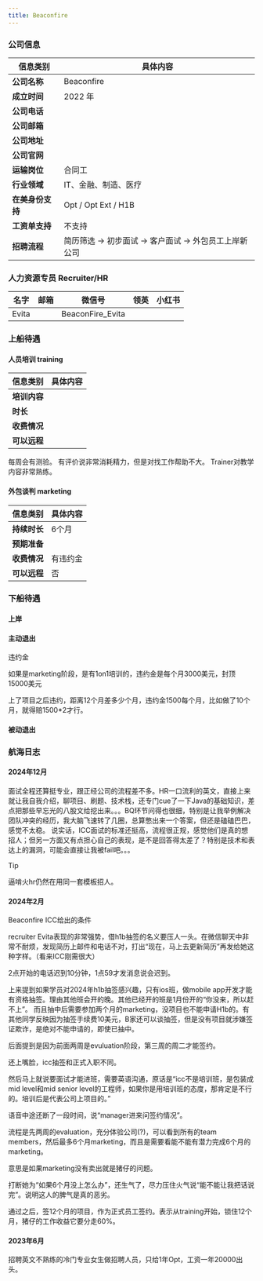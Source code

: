 ```yaml
---
title: Beaconfire
---
```


### 公司信息
| 信息类别     | 具体内容                           |
|----------|--------------------------------|
| **公司名称** | Beaconfire         |
| **成立时间** | 2022 年                         |
| **公司电话** |              |
| **公司邮箱** |         |
| **公司地址** |                |
| **公司官网** |                                |
| **运输岗位** | 合同工                            |
| **行业领域** | IT、金融、制造、医疗                    |
| **在美身份支持** | Opt / Opt Ext / H1B            |
| **工资单支持** | 不支持                            |
| **招聘流程** | 简历筛选 → 初步面试 → 客户面试 → 外包员工上岸新公司 |

### 人力资源专员 Recruiter/HR

| **名字** | **邮箱** | **微信号** | **领英** | **小红书** |
|--------|--------|---------|--------|---------|
| Evita       |        |  BeaconFire_Evita       |        |         |

### 上船待遇

#### 人员培训 training

| 信息类别     | 具体内容 |
|----------|------|
| **培训内容** |      |
| **时长**   |      |
| **收费情况** |      |
| **可以远程** |      |

每周会有测验。
有评价说非常消耗精力，但是对找工作帮助不大。
Trainer对教学内容非常熟练。

#### 外包谈判 marketing

| 信息类别     | 具体内容 |
|----------|------|
| **持续时长** | 6个月     |
| **预期准备** |      |
| **收费情况** | 有违约金     |
| **可以远程** |  否    |

### 下船待遇

#### 上岸

#### 主动退出
违约金

如果是marketing阶段，是有1on1培训的，违约金是每个月3000美元，封顶15000美元

上了项目之后违约，距离12个月差多少个月，违约金1500每个月，比如做了10个月，就得赔1500*2才行。

#### 被动退出

### 航海日志

#### 2024年12月

面试全程还算挺专业，跟正经公司的流程差不多。HR一口流利的英文，直接上来就让我自我介绍，聊项目、刷题、技术栈，还专门cue了一下Java的基础知识，差点把那些早忘光的八股文给挖出来。。。BQ环节问得也很细，特别是让我举例解决团队冲突的经历，我大脑飞速转了几圈，总算憋出来一个答案，但还是磕磕巴巴，感觉不太稳。
说实话，ICC面试的标准还挺高，流程很正规，感觉他们是真的想招人；但另一方面又有点担心自己的表现，是不是回答得太差了？特别是技术和表达上的漏洞，可能会直接让我被fail吧。。。

> [!TIP]
> 逼啃火hr仍然在用同一套模板招人。

#### 2024年2月

Beaconfire ICC给出的条件

recruiter Evita表现的非常强势，借h1b抽签的名义要压人一头。在微信聊天中非常不耐烦，发现简历上邮件和电话不对，打出“现在，马上去更新简历”再发给她这种字样。（看来ICC刚需很大）

2点开始的电话迟到10分钟，1点59才发消息说会迟到。

上来提到如果学员对2024年h1b抽签感兴趣，只有ios班，做mobile app开发才能有资格抽签。理由其他班会开的晚。其他已经开的班是1月份开的“你没来，所以赶不上”。
而且抽中后需要参加两个月的marketing，没项目也不能申请H1b的。有其他同学反映因为抽签手续费10美元，B家还可以谈抽签，但是没有项目就涉嫌签证欺诈，是绝对不能申请的，即使已抽中。

后面提到是因为前面两周是evuluation阶段，第三周的周二才能签约。

还上嘴脸，icc抽签和正式入职不同。

然后马上就说要面试才能进班，需要英语沟通，原话是“icc不是培训班，是包装成mid level和mid senior level的工程师，如果你是用培训班的态度，那肯定是不行的。培训后是代表公司上项目的。”

语音中途还断了一段时间，说“manager进来问签约情况”。

流程是先两周的evaluation，充分体验公司(?)，可以看到所有的team members，然后最多6个月marketing，而且是需要看能不能有潜力完成6个月的marketing。

意思是如果marketing没有卖出就是猪仔的问题。

打断她为“如果6个月没上怎么办”，还生气了，尽力压住火气说“能不能让我把话说完”。说明这人的脾气是真的恶劣。

通过之后，签12个月的项目，作为正式员工签约。表示从training开始，锁住12个月，猪仔的工作收益它要分走60%。

#### 2023年6月
招聘英文不熟练的冷门专业女生做招聘人员，只给1年Opt，工资一年20000出头。
